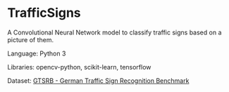 # TrafficSigns

A Convolutional Neural Network model to classify traffic signs based on a picture of them. 

Language: Python 3

Libraries: opencv-python, scikit-learn, tensorflow

Dataset: [GTSRB - German Traffic Sign Recognition Benchmark](https://benchmark.ini.rub.de/index.php?section=gtsrb&subsection=about)
